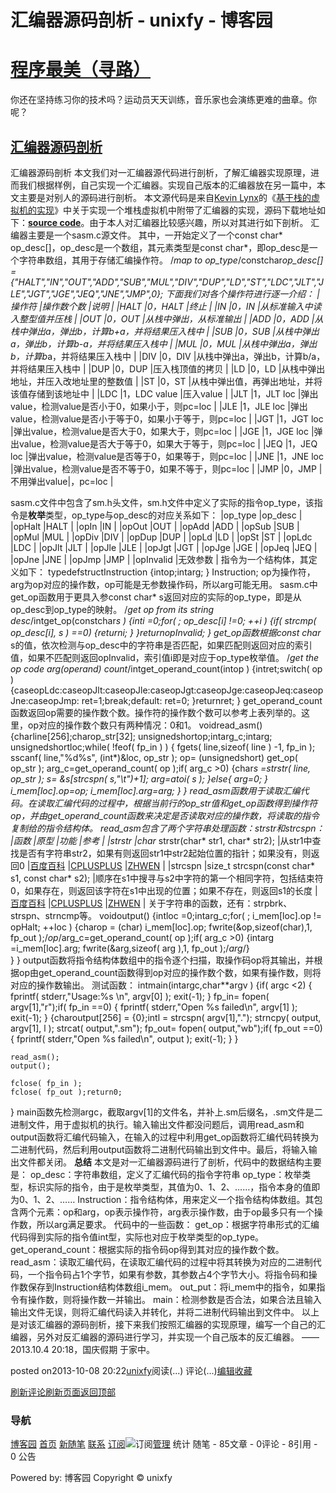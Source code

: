 
# 汇编器源码剖析 - unixfy - 博客园
# [程序最美（寻路）](https://www.cnblogs.com/unixfy/)
你还在坚持练习你的技术吗？运动员天天训练，音乐家也会演练更难的曲章。你呢？
## [汇编器源码剖析](https://www.cnblogs.com/unixfy/p/3357761.html)
汇编器源码剖析
本文我们对一汇编器源代码进行剖析，了解汇编器实现原理，进而我们根据样例，自己实现一个汇编器。实现自己版本的汇编器放在另一篇中，本文主要是对别人的源码进行剖析。
本文源代码是来自[Kevin Lynx](http://www.cppblog.com/kevinlynx/)的《[基于栈的虚拟机的实现](http://www.cppblog.com/kevinlynx/archive/2010/04/15/112704.html)》中关于实现一个堆栈虚拟机中附带了汇编器的实现，源码下载地址如下：**[source code](http://www.cppblog.com/Files/kevinlynx/stack_machine.zip)**。由于本人对汇编器比较感兴趣，所以对其进行如下剖析。
汇编器主要是一个sasm.c源文件。
其中，一开始定义了一个const char* op_desc[]，op_desc是一个数组，其元素类型是const char*，即op_desc是一个字符串数组，其用于存储汇编操作符。
/*map to op_type*/constchar*op_desc[] ={"HALT","IN","OUT","ADD","SUB","MUL","DIV","DUP","LD","ST","LDC","JLT","JLE","JGT","JGE","JEQ","JNE","JMP",0};
下面我们对各个操作符进行逐一介绍：
|操作符
|操作数个数
|说明
|
|HALT
|0，HALT
|终止
|
|IN
|0，IN
|从标准输入中读入整型值并压栈
|
|OUT
|0，OUT
|从栈中弹出，从标准输出
|
|ADD
|0，ADD
|从栈中弹出a，弹出b，计算b+a，并将结果压入栈中
|
|SUB
|0，SUB
|从栈中弹出a，弹出b，计算b-a，并将结果压入栈中
|
|MUL
|0，MUL
|从栈中弹出a，弹出b，计算b*a，并将结果压入栈中
|
|DIV
|0，DIV
|从栈中弹出a，弹出b，计算b/a，并将结果压入栈中
|
|DUP
|0，DUP
|压入栈顶值的拷贝
|
|LD
|0，LD
|从栈中弹出地址，并压入改地址里的整数值
|
|ST
|0，ST
|从栈中弹出值，再弹出地址，并将该值存储到该地址中
|
|LDC
|1，LDC value
|压入value
|
|JLT
|1，JLT loc
|弹出value，检测value是否小于0，如果小于，则pc=loc
|
|JLE
|1，JLE loc
|弹出value，检测value是否小于等于0，如果小于等于，则pc=loc
|
|JGT
|1，JGT loc
|弹出value，检测value是否大于0，如果大于，则pc=loc
|
|JGE
|1，JGE loc
|弹出value，检测value是否大于等于0，如果大于等于，则pc=loc
|
|JEQ
|1，JEQ loc
|弹出value，检测value是否等于0，如果等于，则pc=loc
|
|JNE
|1，JNE loc
|弹出value，检测value是否不等于0，如果不等于，则pc=loc
|
|JMP
|0，JMP
|不用弹出value|，pc=loc
|

sasm.c文件中包含了sm.h头文件，sm.h文件中定义了实际的指令op_type，该指令是**枚举**类型，op_type与op_desc的对应关系如下：
|op_type
|op_desc
|
|opHalt
|HALT
|
|opIn
|IN
|
|opOut
|OUT
|
|opAdd
|ADD
|
|opSub
|SUB
|
|opMul
|MUL
|
|opDiv
|DIV
|
|opDup
|DUP
|
|opLd
|LD
|
|opSt
|ST
|
|opLdc
|LDC
|
|opJlt
|JLT
|
|opJle
|JLE
|
|opJgt
|JGT
|
|opJge
|JGE
|
|opJeq
|JEQ
|
|opJne
|JNE
|
|opJmp
|JMP
|
|opInvalid
|无效参数
|
指令为一个结构体，其定义如下：
typedefstructInstruction
{intop;intarg;
} Instruction;
op为操作符，arg为op对应的操作数，op可能是无参数操作码，所以arg可能无用。
sasm.c中get_op函数用于更具入参const char* s返回对应的实际的op_type，即是从op_desc到op_type的映射。
/*get op from its string desc*/intget_op(constchar*s )
{inti =0;for( ; op_desc[i] !=0; ++i )
    {if( strcmp( op_desc[i], s ) ==0)
       {returni;
       }
    }returnopInvalid;
}
get_op函数根据const char* s的值，依次检测与op_desc中的字符串是否匹配，如果匹配则返回对应的索引值，如果不匹配则返回opInvalid，索引值i即是对应于op_type枚举值。
/*get the op code arg(operand) count*/intget_operand_count(intop )
{intret;switch( op )
    {caseopLdc:caseopJlt:caseopJle:caseopJgt:caseopJge:caseopJeq:caseopJne:caseopJmp:
       ret=1;break;default:
       ret=0;
    }returnret;
}
get_operand_count函数返回op需要的操作数个数。操作符的操作数个数可以参考上表列举的。这里，op对应的操作数个数只有两种情况：0和1。
voidread_asm()
{charline[256];charop_str[32];
    unsignedshortop;intarg_c;intarg;
    unsignedshortloc;while( !feof( fp_in ) )
    {
       fgets( line,sizeof( line ) -1, fp_in );
       sscanf( line,"%d%s", (int*)&loc, op_str );
       op= (unsignedshort) get_op( op_str );
       arg_c=get_operand_count( op );if( arg_c >0)
       {char*s =strstr( line, op_str );
           s= &s[strcspn( s,"\t")+1];
           arg=atoi( s );
       }else{
           arg=0;
       }
       i_mem[loc].op=op;
       i_mem[loc].arg=arg;
    }
}
read_asm函数用于读取汇编代码。在读取汇编代码的过程中，根据当前行的op_str值和get_op函数得到操作符op，并由get_operand_count函数来决定是否读取对应的操作数，将读取的指令复制给的指令结构体。
read_asm包含了两个字符串处理函数：strstr和strcspn：
|函数
|原型
|功能
|参考
|
|strstr
|char* strstr(char* str1, char* str2);
|从str1中查找是否有字符串str2，如果有则返回str1中str2起始位置的指针；如果没有，则返回0
|[百度百科](http://baike.baidu.com/view/745156.htm)
|[CPLUSPLUS](http://www.cplusplus.com/reference/cstring/strstr/)
|[ZHWEN](http://zhwen.org/tools/clib/string/strstr.html)
|
|strcspn
|size_t strcspn(const char* s1, const char* s2);
|顺序在s1中搜寻与s2中字符的第一个相同字符，包括结束符0，如果存在，则返回该字符在s1中出现的位置；如果不存在，则返回s1的长度
|[百度百科](http://baike.baidu.com/view/1028539.htm)
|[CPLUSPLUS](http://www.cplusplus.com/reference/cstring/strcspn/)
|[ZHWEN](http://zhwen.org/tools/clib/string/strcspn.html)
|
关于字符串的函数，还有：strpbrk、strspn、strncmp等。
voidoutput()
{intloc =0;intarg_c;for( ; i_mem[loc].op != opHalt; ++loc )
    {charop = (char) i_mem[loc].op;
       fwrite(&op,sizeof(char),1, fp_out );/*op*/arg_c=get_operand_count( op );if( arg_c >0)
       {intarg =i_mem[loc].arg;
           fwrite(&arg,sizeof( arg ),1, fp_out );/*arg*/}  
    }
}
output函数将指令结构体数组中的指令逐个扫描，取操作码op将其输出，并根据op由get_operand_count函数得到op对应的操作数个数，如果有操作数，则将对应的操作数输出。
测试函数：
intmain(intargc,char**argv )
{if( argc <2)
    {
       fprintf( stderr,"Usage:%s <filename>\n", argv[0] );
       exit(-1);
    }
    fp_in= fopen( argv[1],"r");if( fp_in ==0)
    {
       fprintf( stderr,"Open %s failed\n", argv[1] );
       exit(-1);
    }
    {charoutput[256] = {0};intl = strcspn( argv[1],".");
       strncpy( output, argv[1], l );
       strcat( output,".sm");
       fp_out= fopen( output,"wb");if( fp_out ==0)
       {
           fprintf( stderr,"Open %s failed\n", output );
           exit(-1);
       }
    }
 
    read_asm();
    output();
 
    fclose( fp_in );
    fclose( fp_out );return0;
}
main函数先检测argc，截取argv[1]的文件名，并补上.sm后缀名，.sm文件是二进制文件，用于虚拟机的执行。输入输出文件都没问题后，调用read_asm和output函数将汇编代码输入，在输入的过程中利用get_op函数将汇编代码转换为二进制代码，然后利用output函数将二进制代码输出到文件中。最后，将输入输出文件都关闭。
**总结**
本文是对一汇编器源码进行了剖析，代码中的数据结构主要是：
op_desc：字符串数组，定义了汇编代码的指令字符串
op_type：枚举类型，标识实际的指令，由于是枚举类型，其值为0、1、2、……，指令本身的值即为0、1、2、……
Instruction：指令结构体，用来定义一个指令结构体数组。其包含两个元素：op和arg，op表示操作符，arg表示操作数，由于op最多只有一个操作数，所以arg满足要求。
代码中的一些函数：
get_op：根据字符串形式的汇编代码得到实际的指令值int型，实际也对应于枚举类型的op_type。
get_operand_count：根据实际的指令码op得到其对应的操作数个数。
read_asm：读取汇编代码，在读取汇编代码的过程中将其转换为对应的二进制代码，一个指令码占1个字节，如果有参数，其参数占4个字节大小。将指令码和操作数保存到Instruction结构体数组i_mem。
out_put：将i_mem中的指令，如果指令有操作数，则将操作数一并输出。
main：检测参数是否合法，如果合法且输入输出文件无误，则将汇编代码读入并转化，并将二进制代码输出到文件中。
以上是对该汇编器的源码剖析，接下来我们按照汇编器的实现原理，编写一个自己的汇编器，另外对反汇编器的源码进行学习，并实现一个自己版本的反汇编器。
——2013.10.4 20:18，国庆假期 于家中。




posted on2013-10-08 20:22[unixfy](https://www.cnblogs.com/unixfy/)阅读(...) 评论(...)[编辑](https://i.cnblogs.com/EditPosts.aspx?postid=3357761)[收藏](#)


[刷新评论](javascript:void(0);)[刷新页面](#)[返回顶部](#top)







### 导航
[博客园](https://www.cnblogs.com/)
[首页](https://www.cnblogs.com/unixfy/)
[新随笔](https://i.cnblogs.com/EditPosts.aspx?opt=1)
[联系](https://msg.cnblogs.com/send/unixfy)
[订阅](https://www.cnblogs.com/unixfy/rss)![订阅](//www.cnblogs.com/images/xml.gif)[管理](https://i.cnblogs.com/)
统计
随笔 - 85文章 - 0评论 - 8引用 - 0
公告

Powered by:
博客园
Copyright © unixfy
